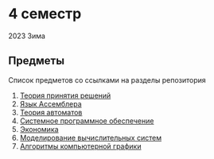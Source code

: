 # 4 семестр

2023 Зима

## Предметы

Список предметов со ссылками на разделы репозитория

1. [Теория принятия решений](https://github.com/mafin1799/BMSTU/tree/main/4term/decision%20theory)
2. [Язык Ассемблера](https://github.com/mafin1799/BMSTU/tree/main/4term/assembly%20language)
3. [Теория автоматов](https://github.com/mafin1799/BMSTU/tree/main/4term/automata%20theory)
4. [Системное программное обеспечение](https://github.com/mafin1799/BMSTU/tree/main/4term/System%20software)
5. [Экономика](https://github.com/mafin1799/BMSTU/tree/main/4term/Economy)
6. [Моделирование вычислительных систем](https://github.com/mafin1799/BMSTU/tree/main/4term/Modeling%20of%20computing%20systems)
7. [Алгоритмы компьютерной графики](https://github.com/mafin1799/BMSTU/tree/main/4term/Computer%20graphics%20algorithms)
